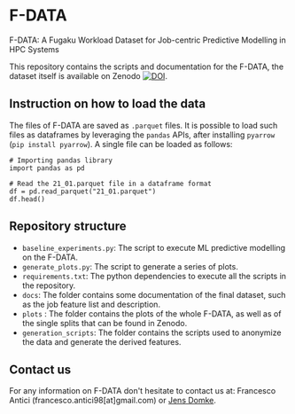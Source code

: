 # F-DATA
F-DATA: A Fugaku Workload Dataset for Job-centric Predictive Modelling in HPC Systems

This repository contains the scripts and documentation for the F-DATA, the dataset itself is available on Zenodo [![DOI](https://zenodo.org/badge/DOI/10.5281/zenodo.11467483.svg)](https://doi.org/10.5281/zenodo.11467483).

## Instruction on how to load the data 

The files of F-DATA are saved as `.parquet` files. It is possible to load such files as dataframes by leveraging the `pandas` APIs, after installing `pyarrow` (`pip install pyarrow`). A single file can be loaded as follows:

```
# Importing pandas library
import pandas as pd 

# Read the 21_01.parquet file in a dataframe format
df = pd.read_parquet("21_01.parquet")
df.head()
```

## Repository structure 

- `baseline_experiments.py`: The script to execute ML predictive modelling on the F-DATA.
- `generate_plots.py`: The script to generate a series of plots.
- `requirements.txt`: The python dependencies to execute all the scripts in the repository.
- `docs`: The folder contains some documentation of the final dataset, such as the job feature list and description.
- `plots` : The folder contains the plots of the whole F-DATA, as well as of the single splits that can be found in Zenodo.
- `generation_scripts`: The folder contains the scripts used to anonymize the data and generate the derived features.

## Contact us 

For any information on F-DATA don't hesitate to contact us at: Francesco Antici (francesco.antici98[at]gmail.com) or [Jens Domke](https://www.r-ccs.riken.jp/en/research/labs/sprt/).

